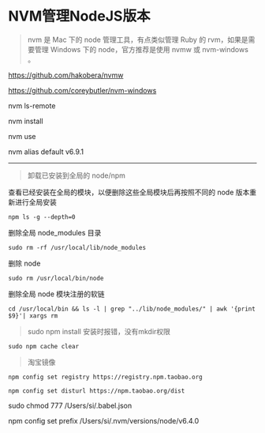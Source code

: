# NVM管理NodeJS版本

> nvm 是 Mac 下的 node 管理工具，有点类似管理 Ruby 的 rvm，如果是需要管理 Windows 下的 node，官方推荐是使用 nvmw 或 nvm-windows 。

[https:\/\/github.com\/hakobera\/nvmw](https://github.com/hakobera/nvmw)

[https:\/\/github.com\/coreybutler\/nvm-windows](https://github.com/coreybutler/nvm-windows)

nvm ls-remote

nvm install

nvm use

nvm alias default v6.9.1

---

> 卸载已安装到全局的 node\/npm

查看已经安装在全局的模块，以便删除这些全局模块后再按照不同的 node 版本重新进行全局安装

`npm ls -g --depth=0`

删除全局 node\_modules 目录

`sudo rm -rf /usr/local/lib/node_modules`

删除 node

`sudo rm /usr/local/bin/node`

删除全局 node 模块注册的软链

`cd /usr/local/bin && ls -l | grep "../lib/node_modules/" | awk '{print $9}'| xargs rm`

> sudo npm install 安装时报错，没有mkdir权限

`sudo npm cache clear`

> 淘宝镜像

`npm config set registry https://registry.npm.taobao.org`

`npm config set disturl https://npm.taobao.org/dist`

sudo chmod 777 \/Users\/si\/.babel.json

npm config set prefix \/Users\/si\/.nvm\/versions\/node\/v6.4.0

